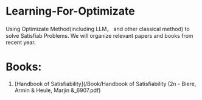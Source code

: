 # Learning-For-Optimizate
Using Optimizate Method(including LLM， and other classical method) to solve Satisfiab Problems.
We will organize relevant papers and books from recent year.

# Books:
1. [Handbook of Satisfiability](/Book/Handbook of Satisfiability (2n - Biere, Armin & Heule, Marjin &_6907.pdf)
